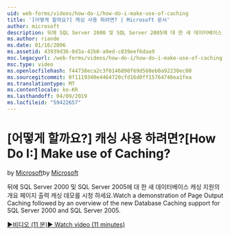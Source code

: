 ```yaml
---
uid: web-forms/videos/how-do-i/how-do-i-make-use-of-caching
title: '[어떻게 할까요?] 캐싱 사용 하려면? | Microsoft 문서'
author: microsoft
description: 뒤에 SQL Server 2000 및 SQL Server 2005에 대 한 새 데이터베이스 캐싱 지원의 개요 페이지 출력 캐싱 데모를 시청 하세요.
ms.author: riande
ms.date: 01/16/2006
ms.assetid: 43939d36-0d3a-42b0-a9ed-c839eef6daa9
msc.legacyurl: /web-forms/videos/how-do-i/how-do-i-make-use-of-caching
msc.type: video
ms.openlocfilehash: f44738eca2c3f0146890f69d560eb0a92230ec00
ms.sourcegitcommit: 0f1119340e4464720cfd16d0ff15764746ea1fea
ms.translationtype: MT
ms.contentlocale: ko-KR
ms.lasthandoff: 04/09/2019
ms.locfileid: "59422657"
---
```

# <a name="how-do-i-make-use-of-caching"></a><span data-ttu-id="a214d-104">[어떻게 할까요?] 캐싱 사용 하려면?</span><span class="sxs-lookup"><span data-stu-id="a214d-104">[How Do I:] Make use of Caching?</span></span>

<span data-ttu-id="a214d-105">by [Microsoft](https://github.com/microsoft)</span><span class="sxs-lookup"><span data-stu-id="a214d-105">by [Microsoft](https://github.com/microsoft)</span></span>

<span data-ttu-id="a214d-106">뒤에 SQL Server 2000 및 SQL Server 2005에 대 한 새 데이터베이스 캐싱 지원의 개요 페이지 출력 캐싱 데모를 시청 하세요.</span><span class="sxs-lookup"><span data-stu-id="a214d-106">Watch a demonstration of Page Output Caching followed by an overview of the new Database Caching support for SQL Server 2000 and SQL Server 2005.</span></span>

[<span data-ttu-id="a214d-107">&#9654;비디오 (11 분)</span><span class="sxs-lookup"><span data-stu-id="a214d-107">&#9654; Watch video (11 minutes)</span></span>](https://channel9.msdn.com/Blogs/ASP-NET-Site-Videos/how-do-i-make-use-of-caching)
